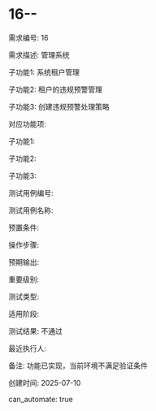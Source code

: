 # 16--

需求编号: 16

需求描述: 管理系统

子功能1: 系统租户管理

子功能2: 租户的违规预警管理

子功能3: 创建违规预警处理策略


对应功能项: 

子功能1: 

子功能2: 

子功能3: 


测试用例编号: 

测试用例名称: 

预置条件:


操作步骤:


预期输出:


重要级别: 

测试类型: 

适用阶段: 

测试结果: 不通过

最近执行人: 

备注: 功能已实现，当前环境不满足验证条件

创建时间: 2025-07-10

can_automate: true
